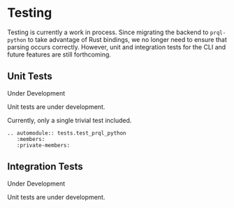 # Testing

Testing is currently a work in process.
Since migrating the backend to `prql-python` to take advantage of Rust bindings,
we no longer need to ensure that parsing occurs correctly.
However,
unit and integration tests for the CLI and future features are still forthcoming.

## Unit Tests

<div class="admonition warning">
  <p class="title">Under Development</p>
  Unit tests are under development.
</div>

Currently,
only a single trivial test included.

```{eval-rst}
.. automodule:: tests.test_prql_python
   :members:
   :private-members:
```

## Integration Tests

<div class="admonition warning">
  <p class="title">Under Development</p>
  Unit tests are under development.
</div>
